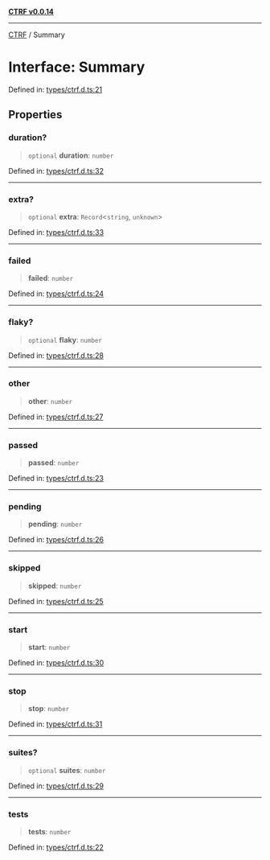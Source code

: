 [**CTRF v0.0.14**](../README.md)

***

[CTRF](../README.md) / Summary

# Interface: Summary

Defined in: [types/ctrf.d.ts:21](https://github.com/ctrf-io/ctrf-core-js/blob/main/types/ctrf.d.ts#L21)

## Properties

### duration?

> `optional` **duration**: `number`

Defined in: [types/ctrf.d.ts:32](https://github.com/ctrf-io/ctrf-core-js/blob/main/types/ctrf.d.ts#L32)

***

### extra?

> `optional` **extra**: `Record`\<`string`, `unknown`\>

Defined in: [types/ctrf.d.ts:33](https://github.com/ctrf-io/ctrf-core-js/blob/main/types/ctrf.d.ts#L33)

***

### failed

> **failed**: `number`

Defined in: [types/ctrf.d.ts:24](https://github.com/ctrf-io/ctrf-core-js/blob/main/types/ctrf.d.ts#L24)

***

### flaky?

> `optional` **flaky**: `number`

Defined in: [types/ctrf.d.ts:28](https://github.com/ctrf-io/ctrf-core-js/blob/main/types/ctrf.d.ts#L28)

***

### other

> **other**: `number`

Defined in: [types/ctrf.d.ts:27](https://github.com/ctrf-io/ctrf-core-js/blob/main/types/ctrf.d.ts#L27)

***

### passed

> **passed**: `number`

Defined in: [types/ctrf.d.ts:23](https://github.com/ctrf-io/ctrf-core-js/blob/main/types/ctrf.d.ts#L23)

***

### pending

> **pending**: `number`

Defined in: [types/ctrf.d.ts:26](https://github.com/ctrf-io/ctrf-core-js/blob/main/types/ctrf.d.ts#L26)

***

### skipped

> **skipped**: `number`

Defined in: [types/ctrf.d.ts:25](https://github.com/ctrf-io/ctrf-core-js/blob/main/types/ctrf.d.ts#L25)

***

### start

> **start**: `number`

Defined in: [types/ctrf.d.ts:30](https://github.com/ctrf-io/ctrf-core-js/blob/main/types/ctrf.d.ts#L30)

***

### stop

> **stop**: `number`

Defined in: [types/ctrf.d.ts:31](https://github.com/ctrf-io/ctrf-core-js/blob/main/types/ctrf.d.ts#L31)

***

### suites?

> `optional` **suites**: `number`

Defined in: [types/ctrf.d.ts:29](https://github.com/ctrf-io/ctrf-core-js/blob/main/types/ctrf.d.ts#L29)

***

### tests

> **tests**: `number`

Defined in: [types/ctrf.d.ts:22](https://github.com/ctrf-io/ctrf-core-js/blob/main/types/ctrf.d.ts#L22)
